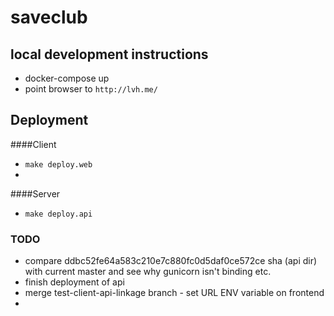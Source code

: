 # saveclub

## local development instructions
* docker-compose up
* point browser to `http://lvh.me/`

## Deployment
####Client
* `make deploy.web`
*
####Server
* `make deploy.api`

### TODO
* compare ddbc52fe64a583c210e7c880fc0d5daf0ce572ce sha (api dir) with current master and see why gunicorn isn't binding etc.
* finish deployment of api
* merge test-client-api-linkage branch - set URL ENV variable on frontend
*